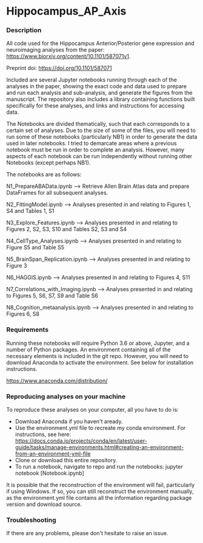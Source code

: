 # Hippocampus_AP_Axis

### Description
All code used for the Hippocampus Anterior/Posterior gene expression and neuroimaging analyses from the paper: https://www.biorxiv.org/content/10.1101/587071v1. 

Preprint doi: https://doi.org/10.1101/587071


Included are several Jupyter notebooks running through each of the analyses in the paper, showing the exact code and data used to prepare and run each analysis and sub-analysis, and generate the figures from the manuscript. The repository also includes a library containing functions built specifically for these analyses, and links and instructions for accessing data.

The Notebooks are divided thematically, such that each corresponds to a certain set of analyses. Due to the size of some of the files, you will need to run some of these notebooks (particularly NB1) in order to generate the data used in later notebooks. I tried to demarcate areas where a previous notebook must be run in order to complete an analysis. However, many aspects of each notebook can be run independently without running other Notebooks (except perhaps NB1).

The notebooks are as follows:

N1_PrepareABAData.ipynb --> Retrieve Allen Brain Atlas data and prepare DataFrames for all subsequent analyses.

N2_FittingModel.ipynb --> Analyses presented in and relating to Figures 1, S4 and Tables 1, S1

N3_Explore_Features.ipynb --> Analyses presented in and relating to Figures 2, S2, S3, S10 and Tables S2, S3 and S4

N4_CellType_Analyses.ipynb --> Analyses presented in and relating to Figure S5 and Table S5

N5_BrainSpan_Replication.ipynb --> Analyses presented in and relating to Figure 3

N6_HAGGIS.ipynb --> Analyses presented in and relating to Figures 4, S11

N7_Correlations_with_Imaging.ipynb --> Analyses presented in and relating to Figures 5, S6, S7, S9 and Table S6

N8_Cognition_metaanalysis.ipynb --> Analyses presented in and relating to Figures 6, S8

### Requirements

Running these notebooks will require Python 3.6 or above, Jupyter, and a number of Python packages. An environment containing all of the necessary elements is included in the git repo. However, you will need to download Anaconda to activate the environment. See below for installation instructions.

https://www.anaconda.com/distribution/

### Reproducing analyses on your machine

To reproduce these analyses on your computer, all you have to do is:
* Download Anaconda if you haven't aready.
* Use the environment.yml file to recreate my conda environment. For instructions, see here: https://docs.conda.io/projects/conda/en/latest/user-guide/tasks/manage-environments.html#creating-an-environment-from-an-environment-yml-file
* Clone or download this entire repository. 
* To run a notebook, navigate to repo and run the notebooks: jupyter notebook [Notebook.ipynb]

It is possible that the reconstruction of the environment will fail, particularly if using Windows. If so, you can still reconstruct the environment manually, as the environment.yml file contains all the information regarding package version and download source.

### Troubleshooting
If there are any problems, please don't hesitate to raise an issue.

